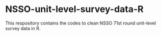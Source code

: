 # NSSO-unit-level-survey-data-R

This respository contains the codes to clean NSSO 71st round unit-level survey data in R.
